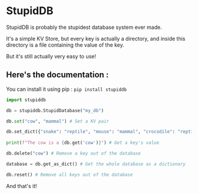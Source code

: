 # StupidDB

StupidDB is probably the stupidest database system ever made.

It's a simple KV Store, but every key is actually a directory, and inside this directory is a file containing the value of the key.

But it's still actually very easy to use!

## Here's the documentation :

You can install it using pip : `pip install stupiddb`

```python
import stupiddb

db = stupiddb.StupidDatabase("my_db")

db.set("cow", "mammal") # Set a KV pair

db.set_dict({"snake": "reptile", "mouse": "mammal", "crocodile": "reptile", "cat": "mammal"}) # Set multiple KV pairs using a dictionary syntax
 
print(f"The cow is a {db.get('cow')}") # Get a key's value

db.delete("cow") # Remove a key out of the database

database = db.get_as_dict() # Get the whole database as a dictionary

db.reset() # Remove all keys out of the database

```

And that's it!